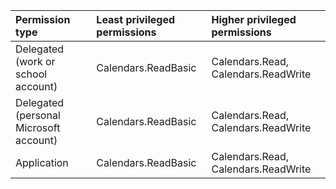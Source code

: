|Permission type|Least privileged permissions|Higher privileged permissions|
|:---|:---|:---|
|Delegated (work or school account)|Calendars.ReadBasic|Calendars.Read, Calendars.ReadWrite|
|Delegated (personal Microsoft account)|Calendars.ReadBasic|Calendars.Read, Calendars.ReadWrite|
|Application|Calendars.ReadBasic|Calendars.Read, Calendars.ReadWrite|